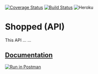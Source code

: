 [![Coverage Status](https://coveralls.io/repos/github/tarekul/shopped_backend/badge.svg?branch=master)](https://coveralls.io/github/tarekul/shopped_backend?branch=master)
[![Build Status](https://travis-ci.org/tarekul/shopped_backend.svg?branch=master)](https://travis-ci.org/tarekul/shopped_backend) ![Heroku](https://heroku-badge.herokuapp.com/?app=shopped-backend&style=flat) 

# Shopped (API)

This API ... ...

## [Documentation](https://documenter.getpostman.com/view/6370866/S17rwUS2#2292a557-9274-4a43-894b-6355000ebabf)
[![Run in Postman](https://run.pstmn.io/button.svg)](https://app.getpostman.com/run-collection/997a7817c05fefde41f5)
